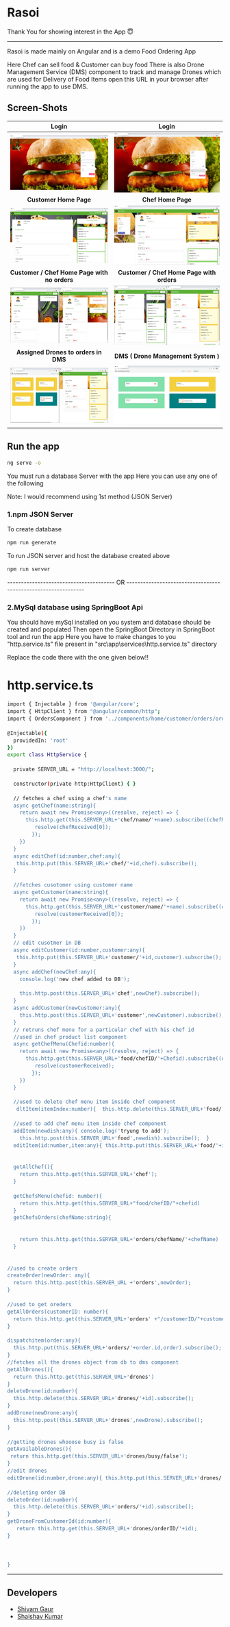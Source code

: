 # **Rasoi**

Thank You for showing interest in the App 😇
********************************************

Rasoi is made mainly on Angular and is a demo Food Ordering App

Here Chef can sell food
& Customer can buy food
There is also Drone Management Service (DMS) component to track and manage Drones which are used for Delivery of Food Items 
open this URL in your browser after running the app to use DMS.

## Screen-Shots

**Login**       |  **Login**
:-------------------------:|:-------------------------:
![App Screenshot](src/assets/screen-shots/1.jfif)|![App Screenshot](src/assets/screen-shots/2.jfif)
**Customer Home Page**          |  **Chef Home Page** 
![App Screenshot](src/assets/screen-shots/5.jfif)|![App Screenshot](src/assets/screen-shots/6.jfif)
**Customer / Chef Home Page with no orders**         |  **Customer / Chef Home Page with orders**
![App Screenshot](src/assets/screen-shots/3.jfif)|![App Screenshot](src/assets/screen-shots/4.jfif)
**Assigned Drones to orders in DMS**         |  **DMS ( Drone Management System )** 
![App Screenshot](src/assets/screen-shots/7.jfif)|![App Screenshot](src/assets/screen-shots/8.jfif)



## Run the app 
```bash
ng serve -o
```
You must run a database Server with the app
Here you can use any one of the following

Note: I would recommend using 1st method (JSON Server) 

### 1.npm JSON Server
To create database
```bash
npm run generate 
```
To run JSON server and host the database created above
```bash
npm run server
```
---------------------------------------     OR     --------------------------------------------------------------

### 2.MySql database using SpringBoot Api

You should have mySql installed on you system and database should be created and populated
Then open the SpringBoot Directory in SpringBoot tool and run the app
Here you have to make changes to you "http.service.ts" file present in "src\app\services\http.service.ts" directory

Replace the code there with the one given below!!

http.service.ts
==============================================================

```bash
import { Injectable } from '@angular/core';
import { HttpClient } from "@angular/common/http";
import { OrdersComponent } from '../components/home/customer/orders/orders.component';

@Injectable({
  providedIn: 'root'
})
export class HttpService {
  
  private SERVER_URL = "http://localhost:3000/";

  constructor(private http:HttpClient) { }

  // fetches a chef using a chef's name
  async getChef(name:string){
    return await new Promise<any>((resolve, reject) => {
      this.http.get(this.SERVER_URL+'chef/name/'+name).subscribe((chefReceived:any)=>{
         resolve(chefReceived[0]);
        });
    })
  }
  async editChef(id:number,chef:any){
   this.http.put(this.SERVER_URL+'chef/'+id,chef).subscribe();
  }

  //fetches cusotomer using customer name
  async getCustomer(name:string){
    return await new Promise<any>((resolve, reject) => {
      this.http.get(this.SERVER_URL+'customer/name/'+name).subscribe((customerReceived:any)=>{
         resolve(customerReceived[0]);
        });
    })
  }
  // edit cusotmer in DB
  async editCustomer(id:number,customer:any){
   this.http.put(this.SERVER_URL+'customer/'+id,customer).subscribe();
  }
  async addChef(newChef:any){
    console.log('new chef added to DB');
    
    this.http.post(this.SERVER_URL+'chef',newChef).subscribe();
  }
  async addCustomer(newCustomer:any){
    this.http.post(this.SERVER_URL+'customer',newCustomer).subscribe();
  }
  // retruns chef menu for a particular chef with his chef id
  //used in chef product list component
  async getChefMenu(Chefid:number){
    return await new Promise<any>((resolve, reject) => {
      this.http.get(this.SERVER_URL+'food/chefID/'+Chefid).subscribe((customerReceived:any)=>{
         resolve(customerReceived);
        });
    })
  }

  //used to delete chef menu item inside chef component
   dltItem(itemIndex:number){  this.http.delete(this.SERVER_URL+'food/'+itemIndex).subscribe();  }

  //used to add chef menu item inside chef component
  addItem(newdish:any){ console.log('tryung to add');
    this.http.post(this.SERVER_URL+'food',newdish).subscribe();  }
  editItem(id:number,item:any){ this.http.put(this.SERVER_URL+'food/'+id,item).subscribe(); }  


  getAllChef(){
    return this.http.get(this.SERVER_URL+'chef');
  }

  getChefsMenu(chefid: number){
    return this.http.get(this.SERVER_URL+"food/chefID/"+chefid)
  }
  getChefsOrders(chefName:string){
    
    
    return this.http.get(this.SERVER_URL+'orders/chefName/'+chefName)
  }
 

//used to create orders
createOrder(newOrder: any){
  return this.http.post(this.SERVER_URL +'orders',newOrder);
}

//used to get oreders
getAllOrders(customerID: number){
  return this.http.get(this.SERVER_URL+'orders' +"/customerID/"+customerID);
}

dispatchitem(order:any){
  this.http.put(this.SERVER_URL+'orders/'+order.id,order).subscribe();
}
//fetches all the drones object from db to dms component
getAllDrones(){
  return this.http.get(this.SERVER_URL+'drones')
}
deleteDrone(id:number){
  this.http.delete(this.SERVER_URL+'drones/'+id).subscribe();
}
addDrone(newDrone:any){
  this.http.post(this.SERVER_URL+'drones',newDrone).subscribe();
}

//getting drones whooose busy is false
getAvailableDrones(){
 return this.http.get(this.SERVER_URL+'drones/busy/false');
}
//edit drones
editDrone(id:number,drone:any){ this.http.put(this.SERVER_URL+'drones/'+id,drone).subscribe();}

//deleting order DB
deleteOrder(id:number){
  this.http.delete(this.SERVER_URL+'orders/'+id).subscribe();
}
getDroneFromCustomerId(id:number){
   return this.http.get(this.SERVER_URL+'drones/orderID/'+id);
}



}
```
**************************************************************************
## Developers
- [Shivam Gaur](https://github.com/shivam101gaur)
- [Shaishav Kumar](https://github.com/shaishavkumar)




